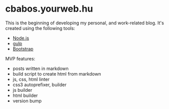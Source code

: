 cbabos.yourweb.hu
=================

This is the beginning of developing my personal, and work-related blog. 
It's created using the following tools: 
 - [Node.js](http://nodejs.org/)
 - [gulp](http://gulpjs.com/)
 - [Bootstrap](http://getbootstrap.com/)

MVP features: 
 - posts written in markdown
 - build script to create html from markdown
 - js, css, html linter
 - css3 autoprefixer, builder
 - js builder
 - html builder
 - version bump
